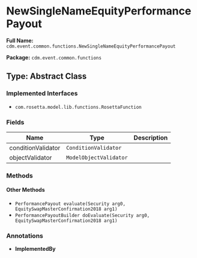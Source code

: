 # NewSingleNameEquityPerformancePayout

**Full Name:** `cdm.event.common.functions.NewSingleNameEquityPerformancePayout`

**Package:** `cdm.event.common.functions`

## Type: Abstract Class

### Implemented Interfaces

- `com.rosetta.model.lib.functions.RosettaFunction`

### Fields

| Name | Type | Description |
|------|------|-------------|
| conditionValidator | `ConditionValidator` |  |
| objectValidator | `ModelObjectValidator` |  |

### Methods

#### Other Methods

- `PerformancePayout evaluate(Security arg0, EquitySwapMasterConfirmation2018 arg1)`
- `PerformancePayoutBuilder doEvaluate(Security arg0, EquitySwapMasterConfirmation2018 arg1)`

### Annotations

- **ImplementedBy**

